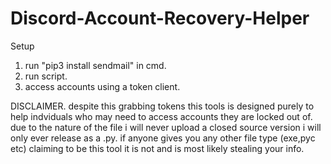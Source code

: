 # Discord-Account-Recovery-Helper
Setup

1. run "pip3 install sendmail" in cmd.
2. run script.
3. access accounts using a token client.


DISCLAIMER. despite this grabbing tokens this tools is designed purely to help indviduals who may need to access accounts they are locked out of. due to the nature of the file 
i will never upload a closed source version i will only ever release as a .py. if anyone gives you any other file type (exe,pyc etc) claiming to be this tool it is not and is
most likely stealing your info.
